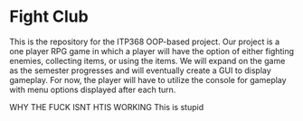 <b><h1> Fight Club </h1></b>

<p> This is the repository for the ITP368 OOP-based project. Our project is a one player RPG game in which a player will have the option of either fighting enemies, collecting items, or using the items. We will expand on the game as the semester progresses and will eventually create a GUI to display gameplay. For now, the player will have to utilize the console for gameplay with menu options displayed after each turn. </p>

WHY THE FUCK ISNT HTIS WORKING
This is stupid